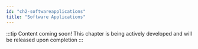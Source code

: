 ```yaml
---
id: "ch2-softwareapplications"
title: "Software Applications"
---
```


:::tip Content coming soon! 
This chapter is being actively developed and will be released upon completion
::: 